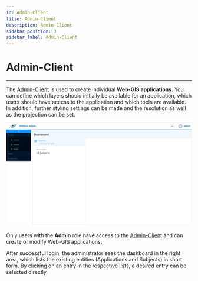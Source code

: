 ```yaml
---
id: Admin-Client
title: Admin-Client
description: Admin-Client
sidebar_position: 3
sidebar_label: Admin-Client
---
```


# Admin-Client
***
The [Admin-Client](https://shogun2022.intranet.terrestris.de/admin) is used to create individual **Web-GIS applications**. You can define which layers should initially be available for an application, which users should have access to the application and which tools are available. In addition, further styling settings can be made and the resolution as well as the projection can be set.

![admin-client](../../static/img/admin.png)

Only users with the **Admin** role have access to the [Admin-Client](https://shogun2022.intranet.terrestris.de/admin) and can create or modify Web-GIS applications. 

After successful login, the administrator sees the dashboard in the right area, which lists the existing entities (Applications and Subjects) in short form. By clicking on an entry in the respective lists, a desired entry can be selected directly.
